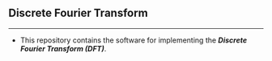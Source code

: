 ## Discrete Fourier Transform
---
* This repository contains the software for implementing the ___Discrete Fourier Transform (DFT)___.

